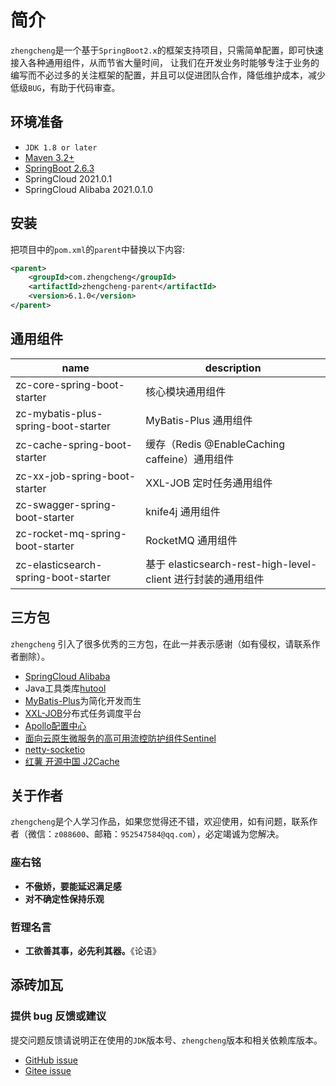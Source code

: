 # 简介

`zhengcheng`是一个基于`SpringBoot2.x`的框架支持项目，只需简单配置，即可快速接入各种通用组件，从而节省大量时间，
让我们在开发业务时能够专注于业务的编写而不必过多的关注框架的配置，并且可以促进团队合作，降低维护成本，减少低级`BUG`，有助于代码审查。

## 环境准备

- `JDK 1.8 or later`
- [Maven 3.2+](https://maven.apache.org/download.cgi)
- [SpringBoot 2.6.3](https://spring.io/projects/spring-boot)
- SpringCloud 2021.0.1
- SpringCloud Alibaba 2021.0.1.0

## 安装

把项目中的`pom.xml`的`parent`中替换以下内容:
```xml
<parent>
    <groupId>com.zhengcheng</groupId>
    <artifactId>zhengcheng-parent</artifactId>
    <version>6.1.0</version>
</parent>
```

## 通用组件

 name | description
---|---
zc-core-spring-boot-starter | 核心模块通用组件
zc-mybatis-plus-spring-boot-starter | MyBatis-Plus 通用组件
zc-cache-spring-boot-starter | 缓存（Redis @EnableCaching caffeine）通用组件
zc-xx-job-spring-boot-starter | XXL-JOB 定时任务通用组件
zc-swagger-spring-boot-starter | knife4j 通用组件
zc-rocket-mq-spring-boot-starter | RocketMQ 通用组件
zc-elasticsearch-spring-boot-starter | 基于 elasticsearch-rest-high-level-client 进行封装的通用组件

## 三方包

`zhengcheng` 引入了很多优秀的三方包，在此一并表示感谢（如有侵权，请联系作者删除）。

- [SpringCloud Alibaba](https://spring.io/projects/spring-cloud-alibaba)
- Java工具类库[hutool](https://hutool.cn/docs/#/)
- [MyBatis-Plus](https://mp.baomidou.com/)为简化开发而生
- [XXL-JOB](http://www.xuxueli.com/xxl-job/)分布式任务调度平台
- [Apollo配置中心](https://github.com/ctripcorp/apollo)
- [面向云原生微服务的高可用流控防护组件Sentinel](https://github.com/alibaba/Sentinel)
- [netty-socketio](https://github.com/mrniko/netty-socketio)
- [红薯 开源中国 J2Cache](https://gitee.com/ld/J2Cache)

## 关于作者

`zhengcheng`是个人学习作品，如果您觉得还不错，欢迎使用，如有问题，联系作者（微信：`z088600`、邮箱：`952547584@qq.com`），必定竭诚为您解决。

### 座右铭

- **不傲娇，要能延迟满足感**
- **对不确定性保持乐观**

### 哲理名言

- **工欲善其事，必先利其器。**《论语》

## 添砖加瓦

### 提供 bug 反馈或建议

提交问题反馈请说明正在使用的`JDK`版本号、`zhengcheng`版本和相关依赖库版本。

- [GitHub issue](https://github.com/zhangquansheng/zhengcheng-parent/issues)
- [Gitee issue](https://gitee.com/zhangquansheng/zhengcheng-parent/issues)
